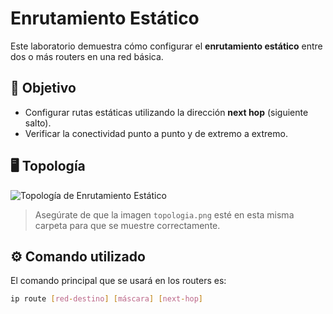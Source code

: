 # Enrutamiento Estático

Este laboratorio demuestra cómo configurar el **enrutamiento estático** entre dos o más routers en una red básica.

## 🎯 Objetivo

- Configurar rutas estáticas utilizando la dirección **next hop** (siguiente salto).
- Verificar la conectividad punto a punto y de extremo a extremo.

## 🖥️ Topología

![Topología de Enrutamiento Estático](topologia.png)

> Asegúrate de que la imagen `topologia.png` esté en esta misma carpeta para que se muestre correctamente.

## ⚙️ Comando utilizado

El comando principal que se usará en los routers es:

```bash
ip route [red-destino] [máscara] [next-hop]
```

